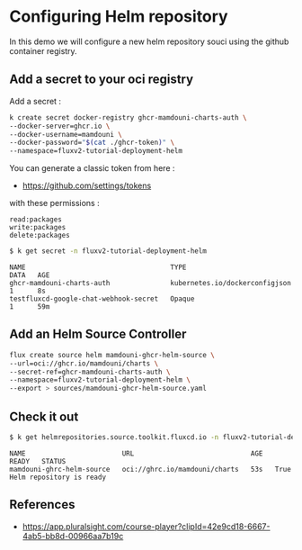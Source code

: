 # Configuring Helm repository

In this demo we will configure a new helm repository souci using the github container registry.

## Add a secret to your oci registry

Add a secret :

```bash 
k create secret docker-registry ghcr-mamdouni-charts-auth \
--docker-server=ghcr.io \
--docker-username=mamdouni \
--docker-password="$(cat ./ghcr-token)" \
--namespace=fluxv2-tutorial-deployment-helm
```

You can generate a classic token from here :
- https://github.com/settings/tokens

with these permissions :
````text
read:packages
write:packages
delete:packages
````

```bash 
$ k get secret -n fluxv2-tutorial-deployment-helm
```

```text
NAME                                    TYPE                             DATA   AGE
ghcr-mamdouni-charts-auth               kubernetes.io/dockerconfigjson   1      8s
testfluxcd-google-chat-webhook-secret   Opaque                           1      59m
```

## Add an Helm Source Controller

```bash
flux create source helm mamdouni-ghcr-helm-source \
--url=oci://ghcr.io/mamdouni/charts \
--secret-ref=ghcr-mamdouni-charts-auth \
--namespace=fluxv2-tutorial-deployment-helm \
--export > sources/mamdouni-ghcr-helm-source.yaml
```

## Check it out

```bash
$ k get helmrepositories.source.toolkit.fluxcd.io -n fluxv2-tutorial-deployment-helm
```

```text
NAME                        URL                             AGE   READY   STATUS
mamdouni-ghrc-helm-source   oci://ghrc.io/mamdouni/charts   53s   True    Helm repository is ready
```

## References
- https://app.pluralsight.com/course-player?clipId=42e9cd18-6667-4ab5-bb8d-00966aa7b19c